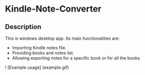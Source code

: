 # Kindle-Note-Converter

## Description

This is windows desktop app. Its main functionalities are:
* Importing Kindle notes file.
* Providing books and notes list.
* Allowing exporting notes for a specific book or for all the books.

! [Example usage] (example.gif)
